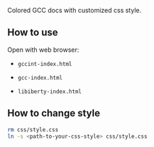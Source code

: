 Colored GCC docs with customized css style.

## How to use

Open with web browser:

- `gccint-index.html`

- `gcc-index.html`
- `libiberty-index.html`

## How to change style

```bash
rm css/style.css
ln -s <path-to-your-css-style> css/style.css
```



